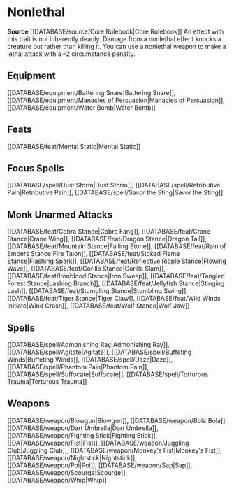﻿---
id: '188'
name: Nonlethal
rarity: Common
rus_type_level: null
source: '[[DATABASE/source/Core Rulebook|Core Rulebook]]'
trait:
- Nonlethal
type: Trait

---
# Nonlethal

**Source** [[DATABASE/source/Core Rulebook|Core Rulebook]] 
An effect with this trait is not inherently deadly. Damage from a nonlethal effect knocks a creature out rather than killing it. You can use a nonlethal weapon to make a lethal attack with a –2 circumstance penalty.

## Equipment

[[DATABASE/equipment/Battering Snare|Battering Snare]], [[DATABASE/equipment/Manacles of Persuasion|Manacles of Persuasion]], [[DATABASE/equipment/Water Bomb|Water Bomb]]

## Feats

[[DATABASE/feat/Mental Static|Mental Static]]

## Focus Spells

[[DATABASE/spell/Dust Storm|Dust Storm]], [[DATABASE/spell/Retributive Pain|Retributive Pain]], [[DATABASE/spell/Savor the Sting|Savor the Sting]]

## Monk Unarmed Attacks

[[DATABASE/feat/Cobra Stance|Cobra Fang]], [[DATABASE/feat/Crane Stance|Crane Wing]], [[DATABASE/feat/Dragon Stance|Dragon Tail]], [[DATABASE/feat/Mountain Stance|Falling Stone]], [[DATABASE/feat/Rain of Embers Stance|Fire Talon]], [[DATABASE/feat/Stoked Flame Stance|Flashing Spark]], [[DATABASE/feat/Reflective Ripple Stance|Flowing Wave]], [[DATABASE/feat/Gorilla Stance|Gorilla Slam]], [[DATABASE/feat/Ironblood Stance|Iron Sweep]], [[DATABASE/feat/Tangled Forest Stance|Lashing Branch]], [[DATABASE/feat/Jellyfish Stance|Stinging Lash]], [[DATABASE/feat/Stumbling Stance|Stumbling Swing]], [[DATABASE/feat/Tiger Stance|Tiger Claw]], [[DATABASE/feat/Wild Winds Initiate|Wind Crash]], [[DATABASE/feat/Wolf Stance|Wolf Jaw]]

## Spells

[[DATABASE/spell/Admonishing Ray|Admonishing Ray]], [[DATABASE/spell/Agitate|Agitate]], [[DATABASE/spell/Buffeting Winds|Buffeting Winds]], [[DATABASE/spell/Daze|Daze]], [[DATABASE/spell/Phantom Pain|Phantom Pain]], [[DATABASE/spell/Suffocate|Suffocate]], [[DATABASE/spell/Torturous Trauma|Torturous Trauma]]

## Weapons

[[DATABASE/weapon/Blowgun|Blowgun]], [[DATABASE/weapon/Bola|Bola]], [[DATABASE/weapon/Dart Umbrella|Dart Umbrella]], [[DATABASE/weapon/Fighting Stick|Fighting Stick]], [[DATABASE/weapon/Fist|Fist]], [[DATABASE/weapon/Juggling Club|Juggling Club]], [[DATABASE/weapon/Monkey's Fist|Monkey's Fist]], [[DATABASE/weapon/Nightstick|Nightstick]], [[DATABASE/weapon/Poi|Poi]], [[DATABASE/weapon/Sap|Sap]], [[DATABASE/weapon/Scourge|Scourge]], [[DATABASE/weapon/Whip|Whip]]